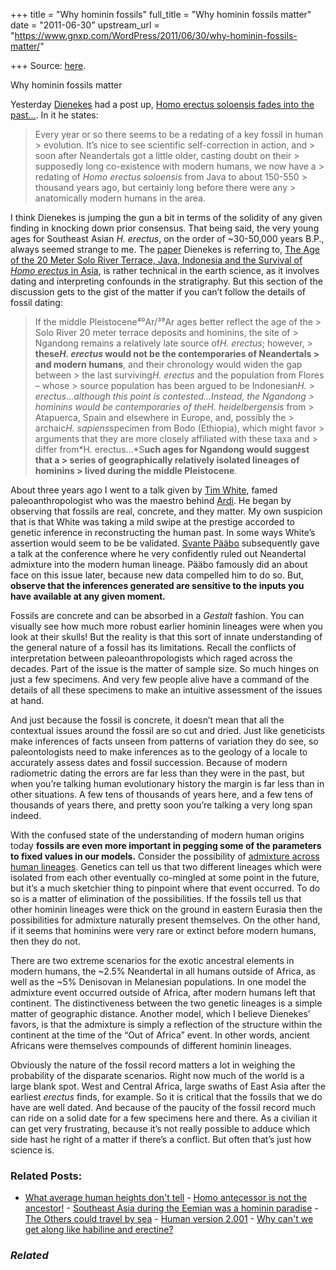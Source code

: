 +++
title = "Why hominin fossils"
full_title = "Why hominin fossils matter"
date = "2011-06-30"
upstream_url = "https://www.gnxp.com/WordPress/2011/06/30/why-hominin-fossils-matter/"

+++
Source: [here](https://www.gnxp.com/WordPress/2011/06/30/why-hominin-fossils-matter/).

Why hominin fossils matter

Yesterday [Dienekes](https://dienekes.blogspot.com/2011/06/homo-erectus-soloensis-fades-into-past.html) had a post up, [Homo erectus soloensis fades into the past…](https://dienekes.blogspot.com/2011/06/homo-erectus-soloensis-fades-into-past.html). In it he states:

> Every year or so there seems to be a redating of a key fossil in human > evolution. It’s nice to see scientific self-correction in action, and > soon after Neandertals got a little older, casting doubt on their > supposedly long co-existence with modern humans, we now have a > redating of *Homo erectus soloensis* from Java to about 150-550 > thousand years ago, but certainly long before there were any > anatomically modern humans in the area.

I think Dienekes is jumping the gun a bit in terms of the solidity of any given finding in knocking down prior consensus. That being said, the very young ages for Southeast Asian *H. erectus*, on the order of \~30-50,000 years B.P., always seemed strange to me. The [paper](http://www.plosone.org/article/info%3Adoi%2F10.1371%2Fjournal.pone.0021562) Dienekes is referring to, [The Age of the 20 Meter Solo River Terrace, Java, Indonesia and the Survival of *Homo erectus* in Asia](http://www.plosone.org/article/info%3Adoi%2F10.1371%2Fjournal.pone.0021562), is rather technical in the earth science, as it involves dating and interpreting confounds in the stratigraphy. But this section of the discussion gets to the gist of the matter if you can’t follow the details of fossil dating:

> If the middle Pleistocene⁴⁰Ar/³⁹Ar ages better reflect the age of the > Solo River 20 meter terrace deposits and hominins, the site of > Ngandong remains a relatively late source of*H. erectus*; however, > **these*H. erectus* would not be the contemporaries of Neandertals > and modern humans**, and their chronology would widen the gap between > the last surviving*H. erectus* and the population from Flores – whose > source population has been argued to be Indonesian*H. > erectus…*although this point is contested…Instead, the Ngandong > hominins would be contemporaries of the*H. heidelbergensis* from > Atapuerca, Spain and elsewhere in Europe, and, possibly the > archaic*H. sapiens*specimen from Bodo (Ethiopia), which might favor > arguments that they are more closely affiliated with these taxa and > differ from*H. erectus…*S**uch ages for Ngandong would suggest that a > series of geographically relatively isolated lineages of hominins > lived during the middle Pleistocene**.

  
About three years ago I went to a talk given by [Tim White](https://en.wikipedia.org/wiki/Tim_D._White), famed paleoanthropologist who was the maestro behind [Ardi](https://en.wikipedia.org/wiki/Ardi). He began by observing that fossils are real, concrete, and they matter. My own suspicion that is that White was taking a mild swipe at the prestige accorded to genetic inference in reconstructing the human past. In some ways White’s assertion would seem to be be validated. [Svante Pääbo](https://en.wikipedia.org/wiki/Svante_P%C3%A4%C3%A4bo) subsequently gave a talk at the conference where he very confidently ruled out Neandertal admixture into the modern human lineage. Pääbo famously did an about face on this issue later, because new data compelled him to do so. But, **observe that the inferences generated are sensitive to the inputs you have available at any given moment.**

Fossils are concrete and can be absorbed in a *Gestalt* fashion. You can visually see how much more robust earlier hominin lineages were when you look at their skulls! But the reality is that this sort of innate understanding of the general nature of a fossil has its limitations. Recall the conflicts of interpretation between paleoanthropologists which raged across the decades. Part of the issue is the matter of sample size. So much hinges on just a few specimens. And very few people alive have a command of the details of all these specimens to make an intuitive assessment of the issues at hand.

And just because the fossil is concrete, it doesn’t mean that all the contextual issues around the fossil are so cut and dried. Just like geneticists make inferences of facts unseen from patterns of variation they do see, so paleontologists need to make inferences as to the geology of a locale to accurately assess dates and fossil succession. Because of modern radiometric dating the errors are far less than they were in the past, but when you’re talking human evolutionary history the margin is far less than in other situations. A few tens of thousands of years here, and a few tens of thousands of years there, and pretty soon you’re talking a very long span indeed.

With the confused state of the understanding of modern human origins today **fossils are even more important in pegging some of the parameters to fixed values in our models.** Consider the possibility of [admixture across human lineages](http://blogs.discovermagazine.com/gnxp/2010/05/the-three-layers-of-the-neandertal-cake/). Genetics can tell us that two different lineages which were isolated from each other eventually co-mingled at some point in the future, but it’s a much sketchier thing to pinpoint where that event occurred. To do so is a matter of elimination of the possibilities. If the fossils tell us that other hominin lineages were thick on the ground in eastern Eurasia then the possibilities for admixture naturally present themselves. On the other hand, if it seems that hominins were very rare or extinct before modern humans, then they do not.

There are two extreme scenarios for the exotic ancestral elements in modern humans, the \~2.5% Neandertal in all humans outside of Africa, as well as the \~5% Denisovan in Melanesian populations. In one model the admixture event occurred outside of Africa, after modern humans left that continent. The distinctiveness between the two genetic lineages is a simple matter of geographic distance. Another model, which I believe Dienekes’ favors, is that the admixture is simply a reflection of the structure within the continent at the time of the “Out of Africa” event. In other words, ancient Africans were themselves compounds of different hominin lineages.

Obviously the nature of the fossil record matters a lot in weighing the probability of the disparate scenarios. Right now much of the world is a large blank spot. West and Central Africa, large swaths of East Asia after the earliest *erectus* finds, for example. So it is critical that the fossils that we do have are well dated. And because of the paucity of the fossil record much can ride on a solid date for a few specimens here and there. As a civilian it can get very frustrating, because it’s not really possible to adduce which side hast he right of a matter if there’s a conflict. But often that’s just how science is.

### Related Posts:

- [What average human heights don't
  tell](https://www.gnxp.com/WordPress/2010/01/13/what-average-human-heights-dont-tell/) - [Homo antecessor is not the
  ancestor!](https://www.gnxp.com/WordPress/2020/04/02/homo-antecessor-is-not-the-ancestor/) - [Southeast Asia during the Eemian was a hominin
  paradise](https://www.gnxp.com/WordPress/2019/12/19/southeast-asian-during-the-eemian-was-a-hominin-paradise/) - [The Others could travel by
  sea](https://www.gnxp.com/WordPress/2010/02/16/the-others-could-travel-by-sea/) - [Human version
  2.001](https://www.gnxp.com/WordPress/2012/07/30/human-version-2-001/) - [Why can't we get along like habiline and
  erectine?](https://www.gnxp.com/WordPress/2007/08/08/why-cant-we-get-along-like-habiline-and-erectine/)

### *Related*

[](https://www.addtoany.com/add_to/facebook?linkurl=https%3A%2F%2Fwww.gnxp.com%2FWordPress%2F2011%2F06%2F30%2Fwhy-hominin-fossils-matter%2F&linkname=Why%20hominin%20fossils%20matter "Facebook")[](https://www.addtoany.com/add_to/twitter?linkurl=https%3A%2F%2Fwww.gnxp.com%2FWordPress%2F2011%2F06%2F30%2Fwhy-hominin-fossils-matter%2F&linkname=Why%20hominin%20fossils%20matter "Twitter")[](https://www.addtoany.com/add_to/email?linkurl=https%3A%2F%2Fwww.gnxp.com%2FWordPress%2F2011%2F06%2F30%2Fwhy-hominin-fossils-matter%2F&linkname=Why%20hominin%20fossils%20matter "Email")[](https://www.addtoany.com/share)
